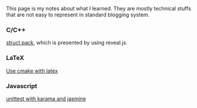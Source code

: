 This page is my notes about what I learned. They are mostly technical stuffs that are not easy to represent in standard blogging system.

### C/C++

[struct pack](struct_pack/index.html), which is presented by using reveal.js.

### LaTeX

[Use cmake with latex](latex-cmake-example/)

### Javascript

[unittest with karama and jasmine](js_unittest_example/)

